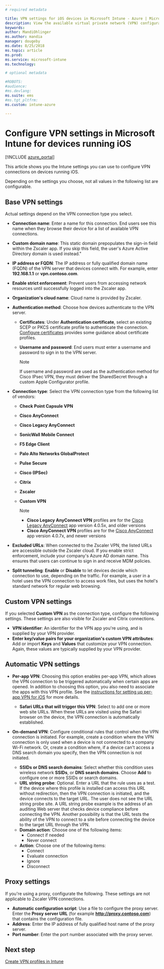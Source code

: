 ```yaml
---
# required metadata

title: VPN settings for iOS devices in Microsoft Intune - Azure | Microsoft Docs
description: View the available virtual private network (VPN) configuration settings, including the connection details, authentication methods, and split tunneling in the base settings; the custom VPN settings with the identifier, and the key and value pairs; the per-app VPN settings that include Safari URLs, and on-demand VPNs with SSIDs or DNS search domains; and the proxy settings to include a configuration script, IP or FQDN address, and TCP port in Microsoft Intune on devices running iOS.
keywords:
author: MandiOhlinger
ms.author: mandia
manager: dougeby
ms.date: 8/25/2018
ms.topic: article
ms.prod:
ms.service: microsoft-intune
ms.technology:

# optional metadata

#ROBOTS:
#audience:
#ms.devlang:
ms.suite: ems
#ms.tgt_pltfrm:
ms.custom: intune-azure

---
```


# Configure VPN settings in Microsoft Intune for devices running iOS

[!INCLUDE [azure_portal](./includes/azure_portal.md)]

This article shows you the Intune settings you can use to configure VPN connections on devices running iOS.

Depending on the settings you choose, not all values in the following list are configurable.

## Base VPN settings
Actual settings depend on the VPN connection type you select. 
- **Connection name**: Enter a name for this connection. End users see this name when they browse their device for a list of available VPN connections.
- **Custom domain name**: This static domain prepopulates the sign-in field within the Zscaler app. If you skip this field, the user's Azure Active Directory domain is used instead."
- **IP address or FQDN**: The IP address or fully qualified domain name (FQDN) of the VPN server that devices connect with. For example, enter **192.168.1.1** or **vpn.contoso.com**. 
- **Enable strict enforcement**: Prevent users from accessing network resources until successfully logged into the Zscaler app.
- **Organization's cloud name**: Cloud name is provided by Zscaler.
- **Authentication method**: Choose how devices authenticate to the VPN server. 
  - **Certificates**: Under **Authentication certificate**, select an existing SCEP or PKCS certificate profile to authenticate the connection. [Configure certificates](certificates-configure.md) provides some guidance about certificate profiles.
  - **Username and password**: End users must enter a username and password to sign in to the VPN server.  

    > [!NOTE]
    > If username and password are used as the authentication method for Cisco IPsec VPN, they must deliver the SharedSecret through a custom Apple Configurator profile.
  
- **Connection type**: Select the VPN connection type from the following list of vendors:
  - **Check Point Capsule VPN**
  - **Cisco AnyConnect**
  - **Cisco Legacy AnyConnect**
  - **SonicWall Mobile Connect**
  - **F5 Edge Client**
  - **Palo Alto Networks GlobalProtect**
  - **Pulse Secure**
  - **Cisco (IPSec)**
  - **Citrix**
  - **Zscaler**
  - **Custom VPN**

    > [!NOTE]
    > - **Cisco Legacy AnyConnect VPN** profiles are for the [Cisco Legacy AnyConnect](https://itunes.apple.com/app/cisco-legacy-anyconnect/id392790924) app version 4.0.5x, and older versions
    > - **Cisco AnyConnect VPN** profiles are for the [Cisco AnyConnect](https://itunes.apple.com/app/cisco-anyconnect/id1135064690) app version 4.0.7x, and newer versions

* **Excluded URLs**: When connected to the Zscaler VPN, the listed URLs are accessible outside the Zscaler cloud. If you enable strict enforcement, include your company's Azure AD domain name. This ensures that users can continue to sign in and receive MDM policies.

- **Split tunneling**: **Enable** or **Disable** to let devices decide which connection to use, depending on the traffic. For example, a user in a hotel uses the VPN connection to access work files, but uses the hotel's standard network for regular web browsing.   

## Custom VPN settings

If you selected **Custom VPN** as the connection type, configure the following settings. These settings are also visible for Zscaler and Citrix connections.

- **VPN identifier**: An identifier for the VPN app you're using, and is supplied by your VPN provider.
- **Enter key/value pairs for your organization's custom VPN attributes**: Add or import **Keys** and **Values** that customize your VPN connection. Again, these values are typically supplied by your VPN provider.

## Automatic VPN settings

- **Per-app VPN**: Choosing this option enables per-app VPN, which allows the VPN connection to be triggered automatically when certain apps are opened. In addition to choosing this option, you also need to associate the apps with this VPN profile. See the [instructions for setting up per-app VPN for iOS](vpn-setting-configure-per-app.md) for more details. 
  - **Safari URLs that will trigger this VPN**: Select to add one or more web site URLs. When these URLs are visited using the Safari browser on the device, the VPN connection is automatically established.

- **On-demand VPN**: Configure conditional rules that control when the VPN connection is initiated. For example, create a condition where the VPN connection is only used when a device is not connected to a company Wi-Fi network. Or, create a condition where, if a device can't access a DNS search domain you specify, then the VPN connection is not initiated.

  - **SSIDs or DNS search domains**: Select whether this condition uses wireless network **SSIDs**, or **DNS search domains**. Choose **Add** to configure one or more SSIDs or search domains.
  - **URL string probe**: Optional. Enter a URL that the rule uses as a test. If the device where this profile is installed can access this URL without redirection, then the VPN connection is initiated, and the device connects to the target URL. The user does not see the URL string probe site. A URL string probe example is the address of an auditing Web server that checks device compliance before connecting the VPN. Another possibility is that the URL tests the ability of the VPN to connect to a site before connecting the device to the target URL through the VPN.
  - **Domain action**: Choose one of the following items:
    - Connect if needed
    - Never connect
  - **Action**: Choose one of the following items:
    - Connect
    - Evaluate connection
    - Ignore
    - Disconnect

## Proxy settings
If you're using a proxy, configurate the following. These settings are not applicable to Zscaler VPN connections.

- **Automatic configuration script**: Use a file to configure the proxy server. Enter the **Proxy server URL** (for example **http://proxy.contoso.com**) that contains the configuration file.
- **Address**: Enter the IP address of fully qualified host name of the proxy server.
- **Port number**: Enter the port number associated with the proxy server.

## Next step
[Create VPN profiles in Intune](vpn-settings-configure.md)  
